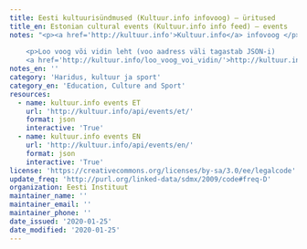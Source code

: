 ```yaml
---
title: Eesti kultuurisündmused (Kultuur.info infovoog) – üritused
title_en: Estonian cultural events (Kultuur.info info feed) – events
notes: "<p><a href='http://kultuur.info'>Kultuur.info</a> infovoog </p>
    
    <p>Loo voog või vidin leht (voo aadress väli tagastab JSON-i)
    <a href='http://kultuur.info/loo_voog_voi_vidin/'>http://kultuur.info/loo_voog_voi_vidin/</a></p>"
notes_en: ''
category: 'Haridus, kultuur ja sport'
category_en: 'Education, Culture and Sport'
resources:
  - name: kultuur.info events ET
    url: 'http://kultuur.info/api/events/et/'
    format: json
    interactive: 'True'
  - name: kultuur.info events EN
    url: 'http://kultuur.info/api/events/en/'
    format: json
    interactive: 'True'
license: 'https://creativecommons.org/licenses/by-sa/3.0/ee/legalcode'
update_freq: 'http://purl.org/linked-data/sdmx/2009/code#freq-D'
organization: Eesti Instituut
maintainer_name: ''
maintainer_email: ''
maintainer_phone: ''
date_issued: '2020-01-25'
date_modified: '2020-01-25'
---
```

